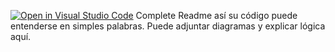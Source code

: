 [![Open in Visual Studio Code](https://classroom.github.com/assets/open-in-vscode-2e0aaae1b6195c2367325f4f02e2d04e9abb55f0b24a779b69b11b9e10269abc.svg)](https://classroom.github.com/online_ide?assignment_repo_id=19055250&assignment_repo_type=AssignmentRepo)
Complete Readme así su código puede entenderse en simples palabras. Puede adjuntar diagramas y explicar lógica aquí. 
